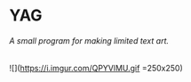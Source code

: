 # YAG
###### *A small program for making limited text art.*

![](https://i.imgur.com/QPYVlMU.gif =250x250)
